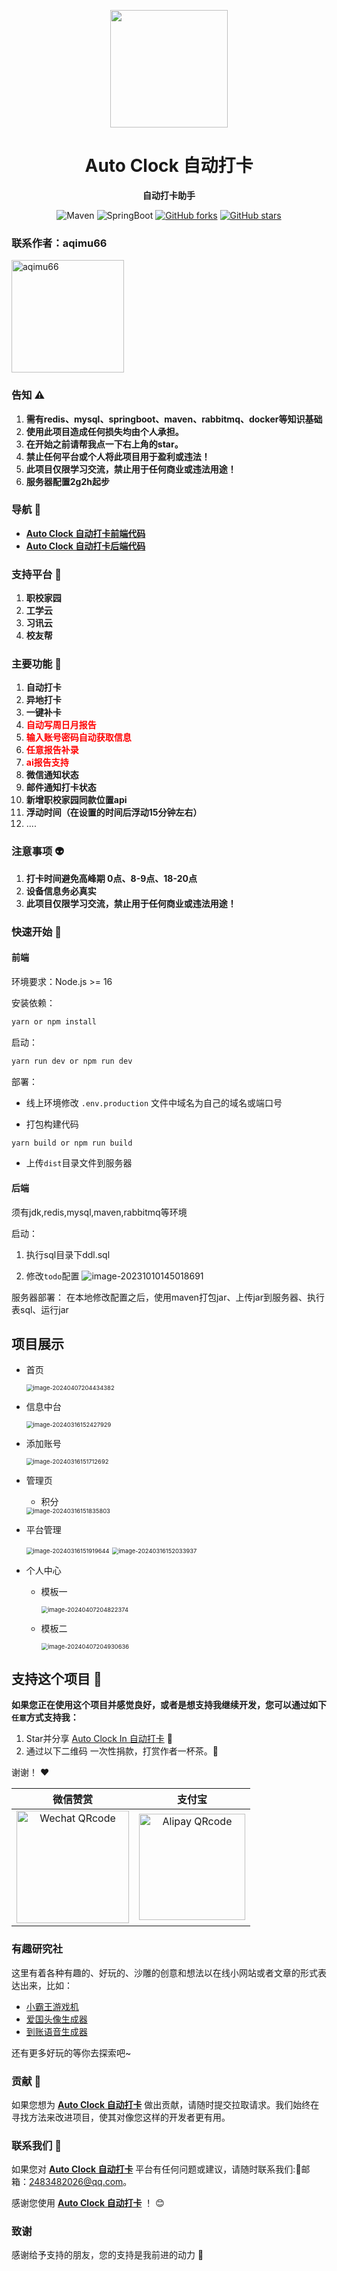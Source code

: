<p align="center">
    <img src=https://img.qimuu.icu/typory/logo.gif width=188/>
</p> 

<h1 align="center">Auto Clock 自动打卡</h1>
<p align="center"><strong>自动打卡助手</strong></p>

<div align="center">
    <img alt="Maven" src="https://raster.shields.io/badge/Maven-3.8.1-red.svg"/>
   <img alt="SpringBoot" src="https://raster.shields.io/badge/SpringBoot-2.7+-green.svg"/>
  <a href="https://github.com/qimu666/auto-clock" target="_blank"><img src='https://img.shields.io/github/forks/qimu666/auto-clock' alt='GitHub forks' class="no-zoom"></a>
  <a href="https://github.com/qimu666/auto-clock" target="_blank"><img src='https://img.shields.io/github/stars/qimu666/auto-clock' alt='GitHub stars' class="no-zoom"></a>
</div>


### 联系作者：aqimu66

<img src="https://img.qimuu.icu/typory/wx.jpg" alt="aqimu66" width=180/> 

### 告知 ⚠️

1. **需有redis、mysql、springboot、maven、rabbitmq、docker等知识基础**
2. **使用此项目造成任何损失均由个人承担。**
3. **在开始之前请帮我点一下右上角的star。**
4. **禁止任何平台或个人将此项目用于盈利或违法！**
5. **此项目仅限学习交流，禁止用于任何商业或违法用途！**
6. **服务器配置2g2h起步**

### 导航 🧭

- **[Auto Clock 自动打卡前端代码](https://github.com/qimu666/auto-clock)**
- **[Auto Clock 自动打卡后端代码](https://github.com/qimu666/auto-clock/blob/master/doc/qrcode/wx.jpg)**

### 支持平台 🎉

1. **职校家园**
2. **工学云**
3. **习讯云**
4. **校友帮**

### 主要功能 🙋

1. **自动打卡**
2. **异地打卡**
3. **一键补卡**
4. <span style="color:red">**自动写周日月报告**</span>
5. **<span style="color:red">输入账号密码自动获取信息</span>**
6. <span style="color:red">**任意报告补录**</span>
7. <span style="color:red">**ai报告支持**</span>
8. **微信通知状态**
9. **邮件通知打卡状态**
10. **新增职校家园同款位置api**
11. **浮动时间（在设置的时间后浮动15分钟左右）**
12. ....

### 注意事项 👽

1. **打卡时间避免高峰期 0点、8-9点、18-20点**
2. **设备信息务必真实**
3. **此项目仅限学习交流，禁止用于任何商业或违法用途！**

### 快速开始 🚀

#### 前端

环境要求：Node.js >= 16

安装依赖：

```bash
yarn or npm install
```

启动：

```bash
yarn run dev or npm run dev
```

部署：

- 线上环境修改 `.env.production` 文件中域名为自己的域名或端口号

- 打包构建代码

```bash
yarn build or npm run build
```

- 上传`dist`目录文件到服务器

#### 后端

须有jdk,redis,mysql,maven,rabbitmq等环境

启动：

1. 执行sql目录下ddl.sql

2. 修改`todo`配置
   ![image-20231010145018691](https://img.qimuu.icu/typory/image-20231010145018691.png)

服务器部署：
在本地修改配置之后，使用maven打包jar、上传jar到服务器、执行表sql、运行jar

## 项目展示

- 首页

  <img src="https://img.qimuu.icu/typory/image-20240407204434382.png" alt="image-20240407204434382" style="zoom:67%;" />

- 信息中台

   <img src="https://img.qimuu.icu/typory/image-20240316152427929.png" alt="image-20240316152427929" style="zoom:67%;" />

- 添加账号

  <img src="https://img.qimuu.icu/typory/image-20240316151712692.png" alt="image-20240316151712692" style="zoom:67%;" />

- 管理页

  - 积分

  <img src="https://img.qimuu.icu/typory/image-20240316151835803.png" alt="image-20240316151835803" style="zoom:67%;" />

- 平台管理

  <img src="https://img.qimuu.icu/typory/image-20240316151919644.png" alt="image-20240316151919644" style="zoom:67%;" />
  <img src="https://img.qimuu.icu/typory/image-20240316152033937.png" alt="image-20240316152033937" style="zoom:67%;" />
  
- 个人中心

   - 模板一

     <img src="https://img.qimuu.icu/typory/image-20240407204822374.png" alt="image-20240407204822374" style="zoom:67%;" />

   - 模板二

     <img src="https://img.qimuu.icu/typory/image-20240407204930636.png" alt="image-20240407204930636" style="zoom:67%;" />



## 支持这个项目 :tea:

**如果您正在使用这个项目并感觉良好，或者是想支持我继续开发，您可以通过如下`任意`方式支持我：**

1. Star并分享 [Auto Clock In 自动打卡](https://github.com/qimu666/auto-clock) :rocket:
2. 通过以下二维码 一次性捐款，打赏作者一杯茶。:tea:

谢谢！ :heart:

|                           微信赞赏                            |                                       支付宝                                       |
|:---------------------------------------------------------:|:-------------------------------------------------------------------------------:|
| <img src="https://img.qimuu.icu/typory/wxzs.jpg" alt="Wechat QRcode" width=180/> | <img src="https://img.qimuu.icu/typory/zfb.jpg" alt="Alipay QRcode" width=170/> |

### 有趣研究社

这里有着各种有趣的、好玩的、沙雕的创意和想法以在线小网站或者文章的形式表达出来，比如：

- [小霸王游戏机](https://game.xugaoyi.com)
- [爱国头像生成器](https://avatar.xugaoyi.com/)
- [到账语音生成器](https://zfb.xugaoyi.com/)

还有更多好玩的等你去探索吧~

### 贡献 🤝

如果您想为 **[Auto Clock 自动打卡](https://github.com/qimu666/auto-clock)**
做出贡献，请随时提交拉取请求。我们始终在寻找方法来改进项目，使其对像您这样的开发者更有用。

### 联系我们 📩

如果您对 **[Auto Clock 自动打卡](https://github.com/qimu666/auto-clock)**
平台有任何问题或建议，请随时联系我们:📩邮箱：2483482026@qq.com。

感谢您使用 **[Auto Clock 自动打卡](https://github.com/qimu666/auto-clock)**   ！ 😊

### 致谢

感谢给予支持的朋友，您的支持是我前进的动力 🎉


